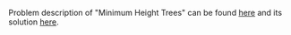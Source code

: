 Problem description of "Minimum Height Trees" can be found [here](https://leetcode.com/problems/minimum-height-trees/description/) and its solution [here](https://github.com/aurimas13/Solutions-To-Problems/blob/main/LeetCode/Python%20Solutions/Minimum%20Height%20Trees/minimum.py).